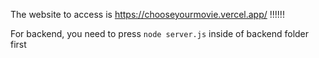 The website to access is 
https://chooseyourmovie.vercel.app/
!!!!!!

For backend, you need to press  `node server.js`  inside of backend folder first
